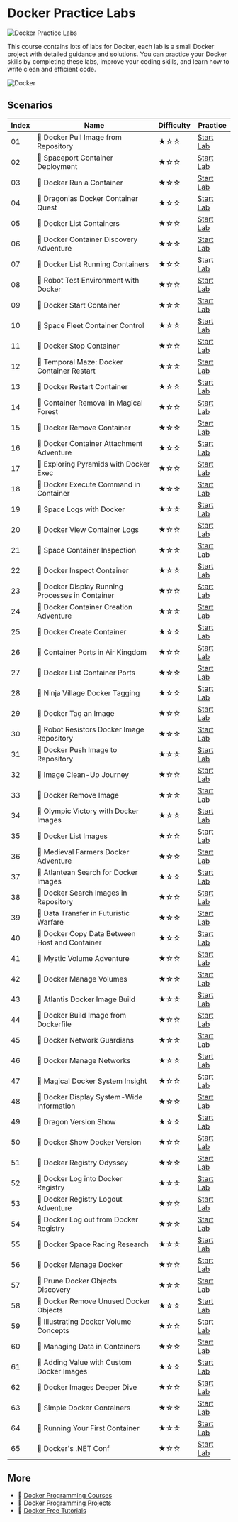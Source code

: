 # Docker Practice Labs

![Docker Practice Labs](https://cover-creator.appbot.io/docker-practice-labs.png)

This course contains lots of labs for Docker, each lab is a small Docker project with detailed guidance and solutions. You can practice your Docker skills by completing these labs, improve your coding skills, and learn how to write clean and efficient code.

![Docker](https://img.shields.io/badge/Docker-whitesmoke?style=for-the-badge&logo=docker)


## Scenarios

|   Index | Name                                            | Difficulty   | Practice                                                             |
|---------|-------------------------------------------------|--------------|----------------------------------------------------------------------|
|      01 | 📖 Docker Pull Image from Repository             | ★☆☆          | <a target='_blank' href='https://labex.io/labs/271485'>Start Lab</a> |
|      02 | 📖 Spaceport Container Deployment                | ★☆☆          | <a target='_blank' href='https://labex.io/labs/268715'>Start Lab</a> |
|      03 | 📖 Docker Run a Container                        | ★☆☆          | <a target='_blank' href='https://labex.io/labs/271495'>Start Lab</a> |
|      04 | 📖 Dragonias Docker Container Quest              | ★☆☆          | <a target='_blank' href='https://labex.io/labs/268702'>Start Lab</a> |
|      05 | 📖 Docker List Containers                        | ★☆☆          | <a target='_blank' href='https://labex.io/labs/271475'>Start Lab</a> |
|      06 | 📖 Docker Container Discovery Adventure          | ★☆☆          | <a target='_blank' href='https://labex.io/labs/268704'>Start Lab</a> |
|      07 | 📖 Docker List Running Containers                | ★☆☆          | <a target='_blank' href='https://labex.io/labs/271483'>Start Lab</a> |
|      08 | 📖 Robot Test Environment with Docker            | ★☆☆          | <a target='_blank' href='https://labex.io/labs/268718'>Start Lab</a> |
|      09 | 📖 Docker Start Container                        | ★☆☆          | <a target='_blank' href='https://labex.io/labs/271499'>Start Lab</a> |
|      10 | 📖 Space Fleet Container Control                 | ★☆☆          | <a target='_blank' href='https://labex.io/labs/268719'>Start Lab</a> |
|      11 | 📖 Docker Stop Container                         | ★☆☆          | <a target='_blank' href='https://labex.io/labs/271501'>Start Lab</a> |
|      12 | 📖 Temporal Maze: Docker Container Restart       | ★☆☆          | <a target='_blank' href='https://labex.io/labs/268714'>Start Lab</a> |
|      13 | 📖 Docker Restart Container                      | ★☆☆          | <a target='_blank' href='https://labex.io/labs/271489'>Start Lab</a> |
|      14 | 📖 Container Removal in Magical Forest           | ★☆☆          | <a target='_blank' href='https://labex.io/labs/268711'>Start Lab</a> |
|      15 | 📖 Docker Remove Container                       | ★☆☆          | <a target='_blank' href='https://labex.io/labs/271491'>Start Lab</a> |
|      16 | 📖 Docker Container Attachment Adventure         | ★☆☆          | <a target='_blank' href='https://labex.io/labs/268693'>Start Lab</a> |
|      17 | 📖 Exploring Pyramids with Docker Exec           | ★☆☆          | <a target='_blank' href='https://labex.io/labs/268699'>Start Lab</a> |
|      18 | 📖 Docker Execute Command in Container           | ★☆☆          | <a target='_blank' href='https://labex.io/labs/271461'>Start Lab</a> |
|      19 | 📖 Space Logs with Docker                        | ★☆☆          | <a target='_blank' href='https://labex.io/labs/268721'>Start Lab</a> |
|      20 | 📖 Docker View Container Logs                    | ★☆☆          | <a target='_blank' href='https://labex.io/labs/271473'>Start Lab</a> |
|      21 | 📖 Space Container Inspection                    | ★☆☆          | <a target='_blank' href='https://labex.io/labs/268700'>Start Lab</a> |
|      22 | 📖 Docker Inspect Container                      | ★☆☆          | <a target='_blank' href='https://labex.io/labs/271467'>Start Lab</a> |
|      23 | 📖 Docker Display Running Processes in Container | ★☆☆          | <a target='_blank' href='https://labex.io/labs/271507'>Start Lab</a> |
|      24 | 📖 Docker Container Creation Adventure           | ★☆☆          | <a target='_blank' href='https://labex.io/labs/268696'>Start Lab</a> |
|      25 | 📖 Docker Create Container                       | ★☆☆          | <a target='_blank' href='https://labex.io/labs/271459'>Start Lab</a> |
|      26 | 📖 Container Ports in Air Kingdom                | ★☆☆          | <a target='_blank' href='https://labex.io/labs/268701'>Start Lab</a> |
|      27 | 📖 Docker List Container Ports                   | ★☆☆          | <a target='_blank' href='https://labex.io/labs/271479'>Start Lab</a> |
|      28 | 📖 Ninja Village Docker Tagging                  | ★☆☆          | <a target='_blank' href='https://labex.io/labs/268720'>Start Lab</a> |
|      29 | 📖 Docker Tag an Image                           | ★☆☆          | <a target='_blank' href='https://labex.io/labs/271505'>Start Lab</a> |
|      30 | 📖 Robot Resistors Docker Image Repository       | ★☆☆          | <a target='_blank' href='https://labex.io/labs/268710'>Start Lab</a> |
|      31 | 📖 Docker Push Image to Repository               | ★☆☆          | <a target='_blank' href='https://labex.io/labs/271487'>Start Lab</a> |
|      32 | 📖 Image Clean-Up Journey                        | ★☆☆          | <a target='_blank' href='https://labex.io/labs/268712'>Start Lab</a> |
|      33 | 📖 Docker Remove Image                           | ★☆☆          | <a target='_blank' href='https://labex.io/labs/271493'>Start Lab</a> |
|      34 | 📖 Olympic Victory with Docker Images            | ★☆☆          | <a target='_blank' href='https://labex.io/labs/268703'>Start Lab</a> |
|      35 | 📖 Docker List Images                            | ★☆☆          | <a target='_blank' href='https://labex.io/labs/271463'>Start Lab</a> |
|      36 | 📖 Medieval Farmers Docker Adventure             | ★☆☆          | <a target='_blank' href='https://labex.io/labs/271453'>Start Lab</a> |
|      37 | 📖 Atlantean Search for Docker Images            | ★☆☆          | <a target='_blank' href='https://labex.io/labs/268716'>Start Lab</a> |
|      38 | 📖 Docker Search Images in Repository            | ★☆☆          | <a target='_blank' href='https://labex.io/labs/271497'>Start Lab</a> |
|      39 | 📖 Data Transfer in Futuristic Warfare           | ★☆☆          | <a target='_blank' href='https://labex.io/labs/268695'>Start Lab</a> |
|      40 | 📖 Docker Copy Data Between Host and Container   | ★☆☆          | <a target='_blank' href='https://labex.io/labs/271457'>Start Lab</a> |
|      41 | 📖 Mystic Volume Adventure                       | ★☆☆          | <a target='_blank' href='https://labex.io/labs/268709'>Start Lab</a> |
|      42 | 📖 Docker Manage Volumes                         | ★☆☆          | <a target='_blank' href='https://labex.io/labs/271511'>Start Lab</a> |
|      43 | 📖 Atlantis Docker Image Build                   | ★☆☆          | <a target='_blank' href='https://labex.io/labs/268694'>Start Lab</a> |
|      44 | 📖 Docker Build Image from Dockerfile            | ★☆☆          | <a target='_blank' href='https://labex.io/labs/271455'>Start Lab</a> |
|      45 | 📖 Docker Network Guardians                      | ★☆☆          | <a target='_blank' href='https://labex.io/labs/268708'>Start Lab</a> |
|      46 | 📖 Docker Manage Networks                        | ★☆☆          | <a target='_blank' href='https://labex.io/labs/271477'>Start Lab</a> |
|      47 | 📖 Magical Docker System Insight                 | ★☆☆          | <a target='_blank' href='https://labex.io/labs/268698'>Start Lab</a> |
|      48 | 📖 Docker Display System-Wide Information        | ★☆☆          | <a target='_blank' href='https://labex.io/labs/271465'>Start Lab</a> |
|      49 | 📖 Dragon Version Show                           | ★☆☆          | <a target='_blank' href='https://labex.io/labs/268717'>Start Lab</a> |
|      50 | 📖 Docker Show Docker Version                    | ★☆☆          | <a target='_blank' href='https://labex.io/labs/271509'>Start Lab</a> |
|      51 | 📖 Docker Registry Odyssey                       | ★☆☆          | <a target='_blank' href='https://labex.io/labs/268705'>Start Lab</a> |
|      52 | 📖 Docker Log into Docker Registry               | ★☆☆          | <a target='_blank' href='https://labex.io/labs/271469'>Start Lab</a> |
|      53 | 📖 Docker Registry Logout Adventure              | ★☆☆          | <a target='_blank' href='https://labex.io/labs/268706'>Start Lab</a> |
|      54 | 📖 Docker Log out from Docker Registry           | ★☆☆          | <a target='_blank' href='https://labex.io/labs/271471'>Start Lab</a> |
|      55 | 📖 Docker Space Racing Research                  | ★☆☆          | <a target='_blank' href='https://labex.io/labs/268707'>Start Lab</a> |
|      56 | 📖 Docker Manage Docker                          | ★☆☆          | <a target='_blank' href='https://labex.io/labs/271503'>Start Lab</a> |
|      57 | 📖 Prune Docker Objects Discovery                | ★☆☆          | <a target='_blank' href='https://labex.io/labs/268713'>Start Lab</a> |
|      58 | 📖 Docker Remove Unused Docker Objects           | ★☆☆          | <a target='_blank' href='https://labex.io/labs/271481'>Start Lab</a> |
|      59 | 📖 Illustrating Docker Volume Concepts           | ★☆☆          | <a target='_blank' href='https://labex.io/labs/67494'>Start Lab</a>  |
|      60 | 📖 Managing Data in Containers                   | ★☆☆          | <a target='_blank' href='https://labex.io/labs/148984'>Start Lab</a> |
|      61 | 📖 Adding Value with Custom Docker Images        | ★☆☆          | <a target='_blank' href='https://labex.io/labs/148983'>Start Lab</a> |
|      62 | 📖 Docker Images Deeper Dive                     | ★☆☆          | <a target='_blank' href='https://labex.io/labs/67460'>Start Lab</a>  |
|      63 | 📖 Simple Docker Containers                      | ★☆☆          | <a target='_blank' href='https://labex.io/labs/67162'>Start Lab</a>  |
|      64 | 📖 Running Your First Container                  | ★☆☆          | <a target='_blank' href='https://labex.io/labs/148982'>Start Lab</a> |
|      65 | 📖 Docker's .NET Conf                            | ★☆☆          | <a target='_blank' href='https://labex.io/labs/67462'>Start Lab</a>  |

## More

- 🔗 [Docker Programming Courses](https://github.com/labex-labs/awesome-programming-courses)
- 🔗 [Docker Programming Projects](https://github.com/labex-labs/awesome-programming-projects)
- 🔗 [Docker Free Tutorials](https://github.com/labex-labs/docker-free-tutorials)

